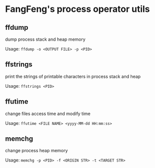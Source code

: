 # FangFeng's process operator utils

## ffdump

dump process stack and heap memory

Usage: `ffdump -o <OUTPUT FILE> -p <PID>`

## ffstrings
print the strings of printable characters in process stack and heap

Usage: `ffstrings <PID>`

## ffutime
change files access time and modify time

Usage: `ffutime <FILE NAME> <yyyy-MM-dd HH:mm:ss>`

## memchg
change process heap memory

Usage: `memchg -p <PID> -f <ORIGIN STR> -t <TARGET STR>`
